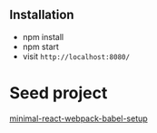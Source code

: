 ## Installation

* npm install
* npm start
* visit `http://localhost:8080/`


# Seed project 

[minimal-react-webpack-babel-setup](https://github.com/rwieruch/minimal-react-webpack-babel-setup)

